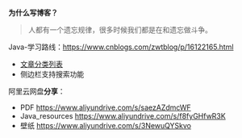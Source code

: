 **为什么写博客？**

> 人都有一个遗忘规律，很多时候我们都是在和遗忘做斗争。


Java-学习路线：https://www.cnblogs.com/zwtblog/p/16122165.html

- [文章分类列表](https://www.cnblogs.com/zwtblog/tag/)
- 侧边栏支持搜索功能


阿里云网盘**分享**：

- PDF https://www.aliyundrive.com/s/saezAZdmcWF
- Java_resources https://www.aliyundrive.com/s/f8fyGHfwR3K
- 壁纸 https://www.aliyundrive.com/s/3NewuQYSkvo
